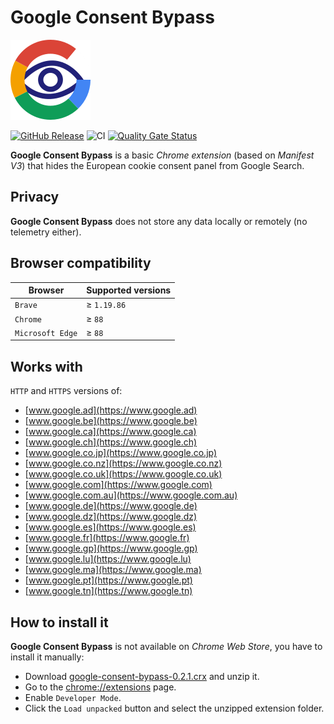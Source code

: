 # Google Consent Bypass
![Google Consent Bypass logo](src/images/icon128.png)

[![GitHub Release](https://img.shields.io/github/release/magnasilvar/google-consent-bypass.svg)](https://github.com/magnasilvar/google-consent-bypass/releases)
![CI](https://github.com/magnasilvar/google-consent-bypass/workflows/CI/badge.svg)
[![Quality Gate Status](https://sonarcloud.io/api/project_badges/measure?project=magnasilvar_google-consent-bypass&metric=alert_status)](https://sonarcloud.io/dashboard?id=magnasilvar_google-consent-bypass)

**Google Consent Bypass** is a basic *Chrome extension* (based on *Manifest V3*) that hides the European cookie consent panel from Google Search.

## Privacy
**Google Consent Bypass** does not store any data locally or remotely (no telemetry either).

## Browser compatibility
| Browser | Supported versions |
| ------- | ------------------ |
| `Brave` | ≥ `1.19.86` |
| `Chrome` | ≥ `88` |
| `Microsoft Edge` | ≥ `88` |

## Works with
`HTTP` and `HTTPS` versions of:
* [www.google.ad](https://www.google.ad)
* [www.google.be](https://www.google.be)
* [www.google.ca](https://www.google.ca)
* [www.google.ch](https://www.google.ch)
* [www.google.co.jp](https://www.google.co.jp)
* [www.google.co.nz](https://www.google.co.nz)
* [www.google.co.uk](https://www.google.co.uk)
* [www.google.com](https://www.google.com)
* [www.google.com.au](https://www.google.com.au)
* [www.google.de](https://www.google.de)
* [www.google.dz](https://www.google.dz)
* [www.google.es](https://www.google.es)
* [www.google.fr](https://www.google.fr)
* [www.google.gp](https://www.google.gp)
* [www.google.lu](https://www.google.lu)
* [www.google.ma](https://www.google.ma)
* [www.google.pt](https://www.google.pt)
* [www.google.tn](https://www.google.tn)

## How to install it
**Google Consent Bypass** is not available on *Chrome Web Store*, you have to install it manually:
* Download [google-consent-bypass-0.2.1.crx](https://github.com/magnasilvar/google-consent-bypass/releases/download/0.2.1/google-consent-bypass-0.2.1.crx) and unzip it.
* Go to the [chrome://extensions](chrome://extensions) page.
* Enable `Developer Mode`.
* Click the `Load unpacked` button and select the unzipped extension folder.
